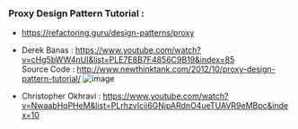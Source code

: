 ### Proxy Design Pattern Tutorial :
* https://refactoring.guru/design-patterns/proxy
* Derek Banas : https://www.youtube.com/watch?v=cHg5bWW4nUI&list=PLE7E8B7F4856C9B19&index=85 <br/>
Source Code : http://www.newthinktank.com/2012/10/proxy-design-pattern-tutorial/
![image](https://user-images.githubusercontent.com/30351771/134652889-fb31cc31-885c-467e-821a-3bcd30c9e7f3.png)

* Christopher Okhravi : https://www.youtube.com/watch?v=NwaabHqPHeM&list=PLrhzvIcii6GNjpARdnO4ueTUAVR9eMBpc&index=10
